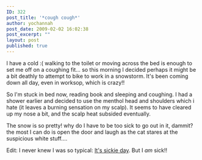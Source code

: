 ```yaml
---
ID: 322
post_title: '*cough cough*'
author: yochannah
post_date: 2009-02-02 16:02:38
post_excerpt: ""
layout: post
published: true
---
```

I have a cold :( walking to the toilet or moving across the bed is enough to set me off on a coughing fit... so this morning I decided perhaps it might be a bit deathly to attempt to bike to work in a snowstorm. It's been coming down all day, even in worksop, which is crazy!!

So I'm stuck in bed now, reading book and sleeping and coughing. I had a shower earlier and decided to use the menthol head and shoulders which i hate (it leaves a burning sensation on my scalp). It seems to have cleared up my nose a bit, and the scalp heat subsided eventually. 

The snow is so pretty! why do I have to be too sick to go out in it, dammit? the most I can do is open the door and laugh as the cat stares at the suspicious white stuff.... 

Edit: I never knew I was so typical: <a href="http://news.sky.com/skynews/Home/UK-News/Credit-Crunch-Blues-More-Brits-To-Take-Sickies-on-Monday-Than-Any-Other-Day/Article/200902115214803?lpos=UK_News_News_Your_Way_Region_4&lid=NewsYourWay_ARTICLE_15214803_Credit_Crunch_Blues%3A_More_Brits_To_Take_Sickies_on_Monday_Than_Any_Other_Day">It's sickie day</a>. But I <em>am</em> sick!!